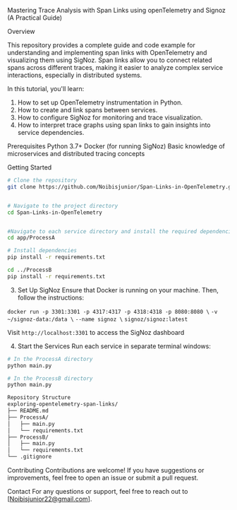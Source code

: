 Mastering Trace Analysis with Span Links using openTelemetry and Signoz (A Practical Guide)

Overview

This repository provides a complete guide and code example for understanding and implementing span links with OpenTelemetry and visualizing them using SigNoz. 
Span links allow you to connect related spans across different traces, making it easier to analyze complex service interactions, especially in distributed systems.

In this tutorial, you'll learn:

1. How to set up OpenTelemetry instrumentation in Python.
2. How to create and link spans between services.
3. How to configure SigNoz for monitoring and trace visualization.
4. How to interpret trace graphs using span links to gain insights into service dependencies.

Prerequisites
Python 3.7+
Docker (for running SigNoz)
Basic knowledge of microservices and distributed tracing concepts

Getting Started

```bash
# Clone the repository
git clone https://github.com/Noibisjunior/Span-Links-in-OpenTelemetry.git 


# Navigate to the project directory
cd Span-Links-in-OpenTelemetry


#Navigate to each service directory and install the required dependencies:
cd app/ProcessA

# Install dependencies
pip install -r requirements.txt

cd ../ProcessB
pip install -r requirements.txt
```

3. Set Up SigNoz
Ensure that Docker is running on your machine. Then, follow the instructions:

`docker run -p 3301:3301 -p 4317:4317 -p 4318:4318 -p 8080:8080 \`
    `-v ~/signoz-data:/data \`
    `--name signoz \`
    `signoz/signoz:latest`

Visit `http://localhost:3301` to access the SigNoz dashboard

4. Start the Services
Run each service in separate terminal windows:

```bash
# In the ProcessA directory
python main.py

# In the ProcessB directory
python main.py
```

```bash
Repository Structure
exploring-opentelemetry-span-links/
├── README.md
├── ProcessA/
│   ├── main.py
│   └── requirements.txt
├── ProcessB/
│   ├── main.py
│   └── requirements.txt
└── .gitignore
```
Contributing
Contributions are welcome! If you have suggestions or improvements, 
feel free to open an issue or submit a pull request.

Contact
For any questions or support, feel free to reach out to [Noibisjunior22@gmail.com].

